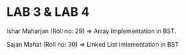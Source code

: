 # LAB 3 & LAB 4
Ishar Maharjan (Roll no: 29) => Array Implementation in BST.

Sajan Mahat (Roll no: 30) => Linked List Imlementation in BST
